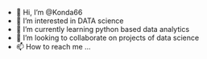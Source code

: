 - 👋 Hi, I’m @Konda66
- 👀 I’m interested in DATA science 
- 🌱 I’m currently learning python based data analytics
- 💞️ I’m looking to collaborate on projects of data science
- 📫 How to reach me ...

<!---
Konda66/Konda66 is a ✨ special ✨ repository because its `README.md` (this file) appears on your GitHub profile.
You can click the Preview link to take a look at your changes.
--->
